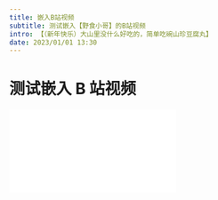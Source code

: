 ```yaml
---
title: 嵌入B站视频
subtitle: 测试嵌入【野食小哥】的B站视频
intro: 【（新年快乐）大山里没什么好吃的，简单吃碗山珍豆腐丸】
date: 2023/01/01 13:30
---
```


# 测试嵌入 B 站视频

<iframe src="//player.bilibili.com/player.html?aid=649525422&bvid=BV1oe4y157PD&cid=945672816&page=1" scrolling="no" border="0" frameborder="no" framespacing="0" allowfullscreen="true"> </iframe>
